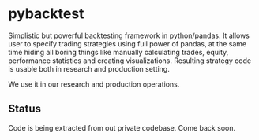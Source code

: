 # pybacktest
Simplistic but powerful backtesting framework in python/pandas. It allows user to specify trading strategies using full power of pandas, at the same time hiding all boring things like manually calculating trades, equity, performance statistics and creating visualizations. Resulting strategy code is usable both in research and production setting.

We use it in our research and production operations.

## Status
Code is being extracted from out private codebase. Come back soon.